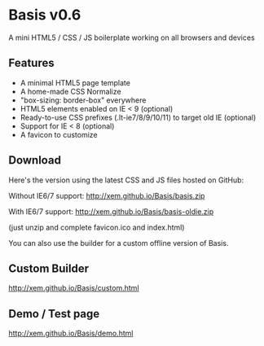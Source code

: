 Basis v0.6
==========

A mini HTML5 / CSS / JS boilerplate working on all browsers and devices

Features
--------

* A minimal HTML5 page template
* A home-made CSS Normalize
* "box-sizing: border-box" everywhere
* HTML5 elements enabled on IE < 9 (optional)
* Ready-to-use CSS prefixes (.lt-ie7/8/9/10/11) to target old IE (optional)
* Support for IE < 8 (optional)
* A favicon to customize

Download
--------

Here's the version using the latest CSS and JS files hosted on GitHub:

Without IE6/7 support: http://xem.github.io/Basis/basis.zip

With IE6/7 support: http://xem.github.io/Basis/basis-oldie.zip

(just unzip and complete favicon.ico and index.html)

You can also use the builder for a custom offline version of Basis.


Custom Builder
--------------

http://xem.github.io/Basis/custom.html


Demo / Test page
----------------

http://xem.github.io/Basis/demo.html
